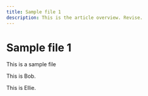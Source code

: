 ```yaml
---
title: Sample file 1
description: This is the article overview. Revise.
---
```


# Sample file 1

This is a sample file

This is Bob.



This is Ellie.
